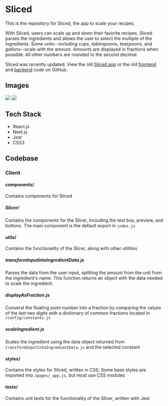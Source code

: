 # Sliced

This is the repository for Sliced, the app to scale your recipes. 

With Sliced, users can scale up and down their favorite recipes. Sliced parses the ingredients and allows the user to select the multiple of the ingredients. Some units--including *cups*, *tablespoons*, *teaspoons*, and *gallons*--scale with the amount. Amounts are displayed in fractions when possible. All other numbers are rounded to the second decimal.

Sliced was recently updated. View the old [Sliced app](https://sliced.rachanastasia.vercel.app/) or the old [frontend](https://github.com/Rachanastasia/sliced-client) and [backend](https://github.com/Rachanastasia/sliced-API) code on GitHub. 

## Images

![]('/client/public/scale-up-screenshot.png')
![]('/client/public/scale-down-screenshot.png')

## Tech Stack

- React.js
- Next.js
- Jest
- CSS3

## Codebase

### Client

#### components/

Contains components for Sliced

##### Slicer/

Contains the components for the Slicer, including the text box, preview, and buttons. The main component is the default export in `index.js`

#### utils/

Contains the functionality of the Slicer, along with other utilities

##### transformInputIntoIngredientData.js

Parses the data from the user input, splitting the amount from the unit from the ingredient's name. This function returns an object with the data needed to scale the ingredient.

##### displayAsFraction.js

Converst the floating point number into a fraction by comparing the values of the last two digits with a dictionary of common fractions located in `/config/constants.js`

##### scaleIngredient.js

Scales the ingredient using the data object returned from `transformInputIntoIngredientData.js` and the selected constant

#### styles/

Contains the styles for Sliced, written in CSS. Some base styles are imported into `/pages/_app.js`, but most use CSS modules

#### __tests__/

Contains unit tests for the functionality of the Slicer, written with Jest

